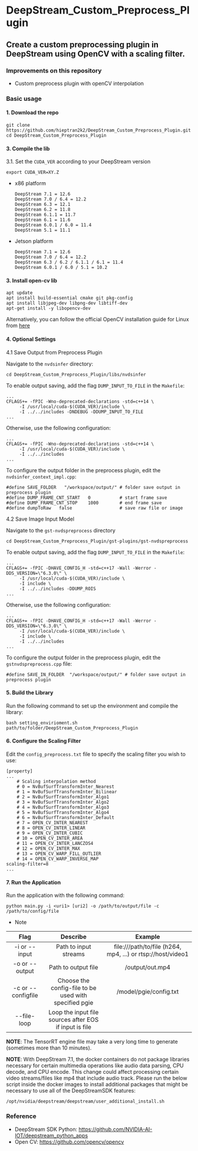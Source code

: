 # DeepStream_Custom_Preprocess_Plugin
Create a custom preprocessing plugin in DeepStream using OpenCV with a scaling filter.
--------------------------------------------------------------------------------------------------
### Improvements on this repository

* Custom preprocess plugin with openCV interpolation

### Basic usage

#### 1. Download the repo

```
git clone https://github.com/hieptran2k2/DeepStream_Custom_Preprocess_Plugin.git
cd DeepStream_Custom_Preprocess_Plugin
```

#### 3. Compile the lib

3.1. Set the `CUDA_VER` according to your DeepStream version

```
export CUDA_VER=XY.Z
```

* x86 platform

  ```
  DeepStream 7.1 = 12.6
  DeepStream 7.0 / 6.4 = 12.2
  DeepStream 6.3 = 12.1
  DeepStream 6.2 = 11.8
  DeepStream 6.1.1 = 11.7
  DeepStream 6.1 = 11.6
  DeepStream 6.0.1 / 6.0 = 11.4
  DeepStream 5.1 = 11.1
  ```

* Jetson platform

  ```
  DeepStream 7.1 = 12.6
  DeepStream 7.0 / 6.4 = 12.2
  DeepStream 6.3 / 6.2 / 6.1.1 / 6.1 = 11.4
  DeepStream 6.0.1 / 6.0 / 5.1 = 10.2
  ```
#### 3. Install open-cv lib

```
apt update
apt install build-essential cmake git pkg-config
apt install libjpeg-dev libpng-dev libtiff-dev
apt-get install -y libopencv-dev
```
Alternatively, you can follow the official OpenCV installation guide for Linux from [here](https://docs.opencv.org/4.x/d7/d9f/tutorial_linux_install.html)

#### 4. Optional Settings

4.1 Save Output from Preprocess Plugin

Navigate to the ```nvdsinfer``` directory:
```
cd DeepStream_Custom_Preprocess_Plugin/libs/nvdsinfer
```
To enable output saving, add the flag ```DUMP_INPUT_TO_FILE``` in the ```Makefile```:
```
...
CFLAGS+= -fPIC -Wno-deprecated-declarations -std=c++14 \
	 -I /usr/local/cuda-$(CUDA_VER)/include \
	 -I ../../includes -DNDEBUG -DDUMP_INPUT_TO_FILE
...
```
Otherwise, use the following configuration:
```
...
CFLAGS+= -fPIC -Wno-deprecated-declarations -std=c++14 \
	 -I /usr/local/cuda-$(CUDA_VER)/include \
	 -I ../../includes
...
```
To configure the output folder in the preprocess plugin, edit the ```nvdsinfer_context_impl.cpp```:
```
#define SAVE_FOLDER   "/workspace/output/" # folder save output in preprocess plugin
#define DUMP_FRAME_CNT_START   0           # start frame save
#define DUMP_FRAME_CNT_STOP    1000        # end frame save
#define dumpToRaw   false                  # save raw file or image
```

4.2 Save Image Input Model

Navigate to the ```gst-nvdspreprocess``` directory
```
cd DeepStream_Custom_Preprocess_Plugin/gst-plugins/gst-nvdspreprocess
```
To enable output saving, add the flag ```DUMP_INPUT_TO_FILE``` in the ```Makefile```:
```
...
CFLAGS+= -fPIC -DHAVE_CONFIG_H -std=c++17 -Wall -Werror -DDS_VERSION=\"6.3.0\" \
	 -I /usr/local/cuda-$(CUDA_VER)/include \
	 -I include \
	 -I ../../includes -DDUMP_ROIS
...
```
Otherwise, use the following configuration:
```
...
CFLAGS+= -fPIC -DHAVE_CONFIG_H -std=c++17 -Wall -Werror -DDS_VERSION=\"6.3.0\" \
	 -I /usr/local/cuda-$(CUDA_VER)/include \
	 -I include \
	 -I ../../includes
...
```
To configure the output folder in the preprocess plugin, edit the ```gstnvdspreprocess.cpp``` file:
```
#define SAVE_IN_FOLDER  "/workspace/output/" # folder save output in preprocess plugin
```

#### 5. Build the Library

Run the following command to set up the environment and compile the library:
```
bash setting_envirioment.sh path/to/folder/DeepStream_Custom_Preprocess_Plugin
```

#### 6. Configure the Scaling Filter

Edit the ```config_preprocess.txt``` file to specify the scaling filter you wish to use:
```
[property]
...
    # Scaling interpolation method
    # 0 = NvBufSurfTransformInter_Nearest 
    # 1 = NvBufSurfTransformInter_Bilinear 
    # 2 = NvBufSurfTransformInter_Algo1
    # 3 = NvBufSurfTransformInter_Algo2 
    # 4 = NvBufSurfTransformInter_Algo3 
    # 5 = NvBufSurfTransformInter_Algo4
    # 6 = NvBufSurfTransformInter_Default
    # 7 = OPEN_CV_INTER_NEAREST 
    # 8 = OPEN_CV_INTER_LINEAR
    # 9 = OPEN_CV_INTER_CUBIC 
    # 10 = OPEN_CV_INTER_AREA 
    # 11 = OPEN_CV_INTER_LANCZOS4
    # 12 = OPEN_CV_INTER_MAX 
    # 13 = OPEN_CV_WARP_FILL_OUTLIER 
    # 14 = OPEN_CV_WARP_INVERSE_MAP
scaling-filter=8
...
```
#### 7. Run the Application

Run the application with the following command:
```
python main.py -i <uri1> [uri2] -o /path/to/output/file -c /path/to/config/file
```
* Note

|       Flag          |                                   Describe                             |                             Example                          |
| :-----------------: | :--------------------------------------------------------------------: | :----------------------------------------------------------: |
| -i or --input       |      Path to input streams                                             | file:///path/to/file (h264, mp4, ...)  or rtsp://host/video1 |
| -o or --output      |      Path to output file                                               |                          /output/out.mp4                     |
| -c or  --configfile |      Choose the config-file to be used with specified pgie             |                      /model/pgie/config.txt                  |
| --file-loop         |      Loop the input file sources after EOS if input is file           |                                                               |

**NOTE**: The TensorRT engine file may take a very long time to generate (sometimes more than 10 minutes).

**NOTE**: With DeepStream 7.1, the docker containers do not package libraries necessary for certain multimedia operations like audio data parsing, CPU decode, and CPU encode. This change could affect processing certain video streams/files like mp4 that include audio track. Please run the below script inside the docker images to install additional packages that might be necessary to use all of the DeepStreamSDK features:

```
/opt/nvidia/deepstream/deepstream/user_additional_install.sh
```

### Reference
- DeepStream SDK Python: https://github.com/NVIDIA-AI-IOT/deepstream_python_apps
- Open CV: https://github.com/opencv/opencv
